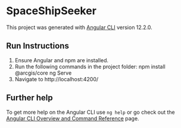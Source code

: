 # SpaceShipSeeker

This project was generated with [Angular CLI](https://github.com/angular/angular-cli) version 12.2.0.

## Run Instructions

1) Ensure Angular and npm are installed.
2) Run the following commands in the project folder:
    npm install @arcgis/core
    ng Serve
3) Navigate to http://localhost:4200/

## Further help

To get more help on the Angular CLI use `ng help` or go check out the [Angular CLI Overview and Command Reference](https://angular.io/cli) page.
